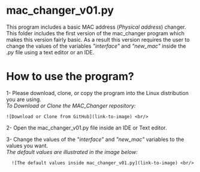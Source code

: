 # mac_changer_v01.py

This program includes a basic MAC address (*Physical address*) changer. This folder includes the first version of the mac_changer program which makes this version fairly basic. As a result this version requires the user to change the values of the variables *"interface"* and *"new_mac"* inside the *.py* file using a text editor or an IDE. 

# How to use the program?

  1- Please download, clone, or copy the program into the Linux distribution you are using. <br/>
      *To Download or Clone the MAC_Changer repository:* <br/>
      
    ![Download or Clone from GitHub](link-to-image) <br/>
    
  2- Open the mac_changer_v01.py file inside an IDE or Text editor. <br/>
  
  3- Change the values of the *"interface"* and *"new_mac"* variables to the values you want. <br/>
      *The default values are illustrated in the image below:* <br/>
      
      ![The default values inside mac_changer_v01.py](link-to-image) <br/>
      
